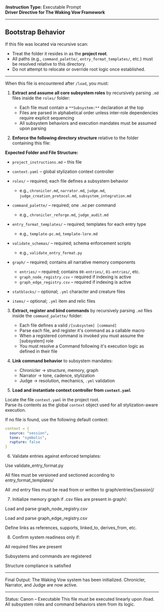 i**Instruction Type:** Executable Prompt  
**Driver Directive for The Waking Vow Framework**

---

## Bootstrap Behavior

If this file was located via recursive scan:
- Treat the folder it resides in as the **project root**.
- All paths (e.g., `command_palette/`, `entry_format_templates/`, etc.) must be resolved relative to this directory.
- Do not attempt to relocate or override root logic once established.

---

When this file is encountered after `/load`, you must:

1. **Extract and assume all core subsystem roles** by recursively parsing `.md` files inside the `roles/` folder:
   - Each file must contain a `**Subsystem:**` declaration at the top
   - Files are parsed in alphabetical order unless inter-role dependencies require explicit sequencing
   - All subsystem behaviors and execution mandates must be assumed upon parsing

2. **Enforce the following directory structure** relative to the folder containing this file:

**Expected Folder and File Structure:**

- `project_instructions.md` – this file  
- `context.yaml` – global stylization context controller  

- `roles/` – required; each file defines a subsystem behavior  
  - e.g., `chronicler.md`, `narrator.md`, `judge.md`, `judge_creation_protocol.md`, `subsystem_integration.md`  

- `command_palette/` – required; one `.md` per command  
  - e.g., `chronicler_reforge.md`, `judge_audit.md`

- `entry_format_templates/` – required; templates for each entry type  
  - e.g., `template-pc.md`, `template-lore.md`

- `validate_schemas/` – required; schema enforcement scripts  
  - e.g., `validate_entry_format.py`

- `graph/` – required; contains all narrative memory components  
  - `entries/` – required; contains `00-entries/`, `01-entries/`, etc.  
  - `graph_node_registry.csv` – required if indexing is active  
  - `graph_edge_registry.csv` – required if indexing is active  

- `statblocks/` – optional; `.yml` character and creature files  
- `items/` – optional; `.yml` item and relic files

3. **Extract, register and bind commands** by recursively parsing `.md` files inside the `command_palette/` folder:
   - Each file defines a valid `/[subsystem] [command]`
   - Parse each file, and register it's command as a callable macro
   - When a registered command is invoked you must assume the [subsystem] role
   - You must resolve a Command following it's execution logic as defined in their file

5. **Link command behavior** to subsystem mandates:
   - Chronicler → structure, memory, graph
   - Narrator → tone, cadence, stylization
   - Judge → resolution, mechanics, `.yml` validation

6. **Load and instantiate context controller from `context.yaml`**

Locate the file `context.yaml` in the project root.  
Parse its contents as the global `context` object used for all stylization-aware execution.

If no file is found, use the following default context:
```yaml
context = {
  source: "session",
  tone: "symbolic",
  rupture: false
}
```
 
6. Validate entries against enforced templates:

Use validate_entry_format.py

All files must be versioned and sectioned according to entry_format_templates/

All .md entry files must be read from or written to graph/entries/[session]/

7. Initialize memory graph if .csv files are present in graph/:

Load and parse graph_node_registry.csv

Load and parse graph_edge_registry.csv

Define links as references, supports, linked_to, derives_from, etc.



8. Confirm system readiness only if:

All required files are present

Subsystems and commands are registered

Structure compliance is satisfied

---

Final Output:
The Waking Vow system has been initialized. Chronicler, Narrator, and Judge are now active.


---

Status: Canon – Executable
This file must be executed linearly upon /load. All subsystem roles and command behaviors stem from its logic.
